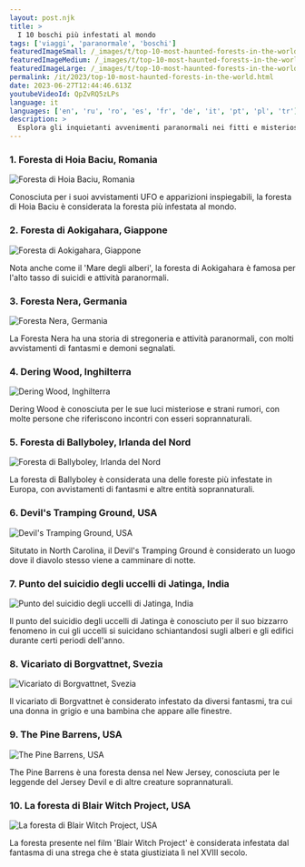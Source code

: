 ```yaml
---
layout: post.njk
title: >
  I 10 boschi più infestati al mondo
tags: ['viaggi', 'paranormale', 'boschi']
featuredImageSmall: /_images/t/top-10-most-haunted-forests-in-the-world-cover-it-small.webp
featuredImageMedium: /_images/t/top-10-most-haunted-forests-in-the-world-cover-it-medium.webp
featuredImageLarge: /_images/t/top-10-most-haunted-forests-in-the-world-cover-it-large.webp
permalink: /it/2023/top-10-most-haunted-forests-in-the-world.html
date: 2023-06-27T12:44:46.613Z
youtubeVideoId: QpZvRQ5zLPs
language: it
languages: ['en', 'ru', 'ro', 'es', 'fr', 'de', 'it', 'pt', 'pl', 'tr']
description: >
  Esplora gli inquietanti avvenimenti paranormali nei fitti e misteriosi boschi di tutto il mondo
---
```


### 1. Foresta di Hoia Baciu, Romania

![Foresta di Hoia Baciu, Romania](/_images/a/a3e6cd16fe2d4a629f0022413ebf7037-medium.webp)

Conosciuta per i suoi avvistamenti UFO e apparizioni inspiegabili, la foresta di Hoia Baciu è considerata la foresta più infestata al mondo.

### 2. Foresta di Aokigahara, Giappone

![Foresta di Aokigahara, Giappone](/_images/d/dcc2850d9d493d7ef868922c8f77d2d3-medium.webp)

Nota anche come il 'Mare degli alberi', la foresta di Aokigahara è famosa per l'alto tasso di suicidi e attività paranormali.

### 3. Foresta Nera, Germania

![Foresta Nera, Germania](/_images/5/5d9a63ace33fd2d27dc30460fc8e2b9a-medium.webp)

La Foresta Nera ha una storia di stregoneria e attività paranormali, con molti avvistamenti di fantasmi e demoni segnalati.

### 4. Dering Wood, Inghilterra

![Dering Wood, Inghilterra](/_images/c/cd1bc95c5c7b2a9deb64c6987d56afc9-medium.webp)

Dering Wood è conosciuta per le sue luci misteriose e strani rumori, con molte persone che riferiscono incontri con esseri soprannaturali.

### 5. Foresta di Ballyboley, Irlanda del Nord

![Foresta di Ballyboley, Irlanda del Nord](/_images/1/133662db1e212cbb7a36ee794194c5ac-medium.webp)

La foresta di Ballyboley è considerata una delle foreste più infestate in Europa, con avvistamenti di fantasmi e altre entità soprannaturali.

### 6. Devil's Tramping Ground, USA

![Devil's Tramping Ground, USA](/_images/5/542649067f7c57782422db93c7a55492-medium.webp)

Situtato in North Carolina, il Devil's Tramping Ground è considerato un luogo dove il diavolo stesso viene a camminare di notte.

### 7. Punto del suicidio degli uccelli di Jatinga, India

![Punto del suicidio degli uccelli di Jatinga, India](/_images/4/47282e9af667b636c683b63eac6fb745-medium.webp)

Il punto del suicidio degli uccelli di Jatinga è conosciuto per il suo bizzarro fenomeno in cui gli uccelli si suicidano schiantandosi sugli alberi e gli edifici durante certi periodi dell'anno.

### 8. Vicariato di Borgvattnet, Svezia

![Vicariato di Borgvattnet, Svezia](/_images/3/3740d7ed83c14ac373f5ea65371dd048-medium.webp)

Il vicariato di Borgvattnet è considerato infestato da diversi fantasmi, tra cui una donna in grigio e una bambina che appare alle finestre.

### 9. The Pine Barrens, USA

![The Pine Barrens, USA](/_images/d/d014a1fe3309c0c3472db553e37db03b-medium.webp)

The Pine Barrens è una foresta densa nel New Jersey, conosciuta per le leggende del Jersey Devil e di altre creature soprannaturali.

### 10. La foresta di Blair Witch Project, USA

![La foresta di Blair Witch Project, USA](/_images/0/00e6aa0e3ac3e8a762f45e6308c4cf09-medium.webp)

La foresta presente nel film 'Blair Witch Project' è considerata infestata dal fantasma di una strega che è stata giustiziata lì nel XVIII secolo.

